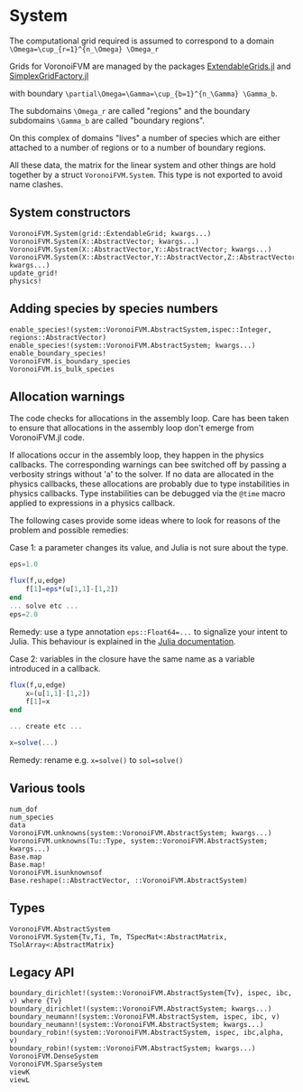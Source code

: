 # System

The computational grid required is assumed to correspond to a domain
``\Omega=\cup_{r=1}^{n_\Omega} \Omega_r`` 

Grids for VoronoiFVM are managed by the packages [ExtendableGrids.jl](https://github.com/j-fu/ExtendableGrids.jl)
and [SimplexGridFactory.jl](https://github.com/j-fu/SimplexGridFactory.jl)


with boundary  ``\partial\Omega=\Gamma=\cup_{b=1}^{n_\Gamma} \Gamma_b``.

The subdomains ``\Omega_r`` are called "regions" and the boundary subdomains ``\Gamma_b`` are called "boundary regions".

On this complex of domains "lives"  a number of species which are either attached to a number of regions or to a number of boundary regions.

All these data, the matrix for the linear system and other things are hold together by a struct `VoronoiFVM.System`. 
This type is not exported to avoid name clashes.


## System constructors

```@docs
VoronoiFVM.System(grid::ExtendableGrid; kwargs...)
VoronoiFVM.System(X::AbstractVector; kwargs...)
VoronoiFVM.System(X::AbstractVector,Y::AbstractVector; kwargs...)
VoronoiFVM.System(X::AbstractVector,Y::AbstractVector,Z::AbstractVector; kwargs...)
update_grid!
physics!
```

## Adding species by species numbers
```@docs
enable_species!(system::VoronoiFVM.AbstractSystem,ispec::Integer, regions::AbstractVector)
enable_species!(system::VoronoiFVM.AbstractSystem; kwargs...)
enable_boundary_species!
VoronoiFVM.is_boundary_species
VoronoiFVM.is_bulk_species
```


## Allocation warnings

The code checks for allocations in the assembly loop. 
Care has been taken to ensure that allocations in the assembly loop don't emerge
from VoronoiFVM.jl code.

If allocations occur in the assembly  loop, they happen in the physics
callbacks.  The corresponding warnings can bee switched off by passing
a  verbosity strings  without  'a'  to the  solver.   If  no data  are
allocated in the physics callbacks, these allocations are probably due to 
type instabilities in physics callbacks.  Type instabilities
can be debugged via the `@time`  macro applied to expressions in a
physics callback.

The following  cases provide some ideas  where to look for  reasons of
the problem and possible remedies:

Case 1: a parameter changes its value, and Julia is not sure about the type.
```julia
eps=1.0

flux(f,u,edge)
    f[1]=eps*(u[1,1]-[1,2])
end
... solve etc ...
eps=2.0
```
Remedy: use a type annotation `eps::Float64=...` to signalize your intent to Julia.
This behaviour is explained in the [Julia documentation](https://docs.julialang.org/en/v1/manual/performance-tips/#man-performance-captured).



Case 2: variables in the closure have the same name as a variable
introduced in a callback.
```julia
flux(f,u,edge)
    x=(u[1,1]-[1,2])
    f[1]=x
end

... create etc ...

x=solve(...)
```
Remedy: rename e.g. `x=solve()` to `sol=solve()`



## Various tools

```@docs
num_dof
num_species
data
VoronoiFVM.unknowns(system::VoronoiFVM.AbstractSystem; kwargs...)
VoronoiFVM.unknowns(Tu::Type, system::VoronoiFVM.AbstractSystem; kwargs...)
Base.map
Base.map!
VoronoiFVM.isunknownsof
Base.reshape(::AbstractVector, ::VoronoiFVM.AbstractSystem)
```

## Types

```@docs
VoronoiFVM.AbstractSystem
VoronoiFVM.System{Tv,Ti, Tm, TSpecMat<:AbstractMatrix, TSolArray<:AbstractMatrix}
```


## Legacy API
```@docs
boundary_dirichlet!(system::VoronoiFVM.AbstractSystem{Tv}, ispec, ibc, v) where {Tv}
boundary_dirichlet!(system::VoronoiFVM.AbstractSystem; kwargs...)
boundary_neumann!(system::VoronoiFVM.AbstractSystem, ispec, ibc, v)
boundary_neumann!(system::VoronoiFVM.AbstractSystem; kwargs...)
boundary_robin!(system::VoronoiFVM.AbstractSystem, ispec, ibc,alpha, v)
boundary_robin!(system::VoronoiFVM.AbstractSystem; kwargs...)
VoronoiFVM.DenseSystem
VoronoiFVM.SparseSystem
viewK
viewL
```

